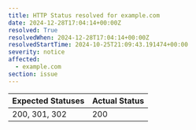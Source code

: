 ```yaml
---
title: HTTP Status resolved for example.com
date: 2024-12-28T17:04:14+00:00Z
resolved: True
resolvedWhen: 2024-12-28T17:04:14+00:00Z
resolvedStartTime: 2024-10-25T21:09:43.191474+00:00
severity: notice
affected:
  - example.com
section: issue
---
```


| Expected Statuses | Actual Status  |
|-------------------|----------------|
| 200, 301, 302 | 200 |
